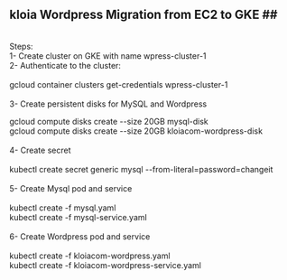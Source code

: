 ## kloia Wordpress Migration from EC2 to GKE ##<br />
<br />
Steps: <br />
1- Create cluster on GKE with name wpress-cluster-1 <br />
2- Authenticate to the cluster:  <br />
<br />
gcloud container clusters get-credentials wpress-cluster-1 <br />
<br />
3- Create persistent disks for MySQL and Wordpress<br />

gcloud compute disks create --size 20GB mysql-disk<br />
gcloud compute disks create --size 20GB kloiacom-wordpress-disk<br />
<br />
4- Create secret<br />
<br />
kubectl create secret generic mysql --from-literal=password=changeit<br />
<br />
5- Create Mysql pod and service<br />
<br />
kubectl create -f mysql.yaml<br />
kubectl create -f mysql-service.yaml<br />
<br />
6- Create Wordpress pod and service<br />
<br />
kubectl create -f kloiacom-wordpress.yaml<br />
kubectl create -f kloiacom-wordpress-service.yaml<br />



